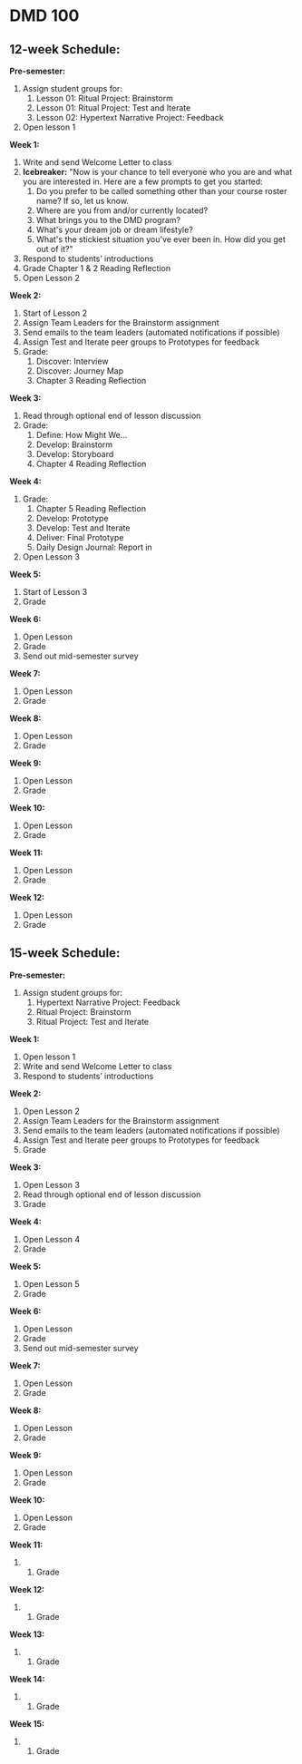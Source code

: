 # DMD 100

## 12-week Schedule:

**Pre-semester:**

1. Assign student groups for:
   1. Lesson 01: Ritual Project: Brainstorm
   2. Lesson 01: Ritual Project: Test and Iterate
   3. Lesson 02: Hypertext Narrative Project: Feedback
2. Open lesson 1

**Week 1:**

1. Write and send Welcome Letter to class
2. **Icebreaker:** "Now is your chance to tell everyone who you are and what you are interested in. 
Here are a few prompts to get you started:
   1. Do you prefer to be called something other than your course roster name? If so, let us know.
   2. Where are you from and/or currently located?
   3. What brings you to the DMD program?
   4. What's your dream job or dream lifestyle?
   5. What's the stickiest situation you've ever been in. How did you get out of it?"
3. Respond to students’ introductions
4. Grade Chapter 1 & 2 Reading Reflection
5. Open Lesson 2

**Week 2:**

1. Start of Lesson 2
2. Assign Team Leaders for the Brainstorm assignment
3. Send emails to the team leaders \(automated notifications if possible\)
4. Assign Test and Iterate peer groups to Prototypes for feedback
5. Grade:
   1. Discover: Interview
   2. Discover: Journey Map
   3. Chapter 3 Reading Reflection

**Week 3:**

1. Read through optional end of lesson discussion
2. Grade:
   1. Define: How Might We...
   2. Develop: Brainstorm
   3. Develop: Storyboard
   4. Chapter 4 Reading Reflection

**Week 4:**

1. Grade:
   1. Chapter 5 Reading Reflection
   2. Develop: Prototype
   3. Develop: Test and Iterate
   4. Deliver: Final Prototype
   5. Daily Design Journal: Report in
2. Open Lesson 3

**Week 5:**

1. Start of Lesson 3
2. Grade

**Week 6:**

1. Open Lesson 
2. Grade
3. Send out mid-semester survey

**Week 7:**

1. Open Lesson 
2. Grade

**Week 8:**

1. Open Lesson 
2. Grade

**Week 9:**

1. Open Lesson
2. Grade

**Week 10:**

1. Open Lesson
2. Grade

**Week 11:**

1. Open Lesson
2. Grade

**Week 12:**

1. Open Lesson
2. Grade

## 15-week Schedule:

**Pre-semester:**

1. Assign student groups for:
   1. Hypertext Narrative Project: Feedback
   2. Ritual Project: Brainstorm
   3. Ritual Project: Test and Iterate

**Week 1:**

1. Open lesson 1
2. Write and send Welcome Letter to class
3. Respond to students’ introductions

**Week 2:**

1. Open Lesson 2
2. Assign Team Leaders for the Brainstorm assignment
3. Send emails to the team leaders \(automated notifications if possible\)
4. Assign Test and Iterate peer groups to Prototypes for feedback
5. Grade

**Week 3:**

1. Open Lesson 3
2. Read through optional end of lesson discussion
3. Grade

**Week 4:**

1. Open Lesson 4
2. Grade

**Week 5:**

1. Open Lesson 5
2. Grade

**Week 6:**

1. Open Lesson
2. Grade
3. Send out mid-semester survey

**Week 7:**

1. Open Lesson
2. Grade

**Week 8:**

1. Open Lesson
2. Grade

**Week 9:**

1. Open Lesson
2. Grade

**Week 10:**

1. Open Lesson
2. Grade

**Week 11:**

1. 1. Grade

**Week 12:**

1. 1. Grade

**Week 13:**

1. 1. Grade

**Week 14:**

1. 1. Grade

**Week 15:**

1. 1. Grade



